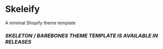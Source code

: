 # Skeleify
A minimal Shopify theme template

### ***SKELETON / BAREBONES THEME TEMPLATE IS AVAILABLE IN RELEASES***
